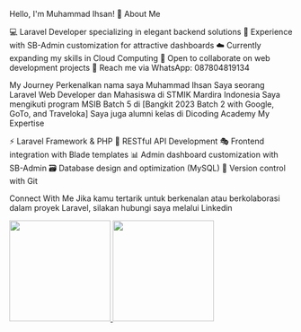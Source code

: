 Hello, I'm Muhammad Ihsan! 👋
About Me

💻 Laravel Developer specializing in elegant backend solutions
🎨 Experience with SB-Admin customization for attractive dashboards
☁️ Currently expanding my skills in Cloud Computing
🤝 Open to collaborate on web development projects
📱 Reach me via WhatsApp: 087804819134

My Journey
Perkenalkan nama saya Muhammad Ihsan
Saya seorang Laravel Web Developer dan Mahasiswa di STMIK Mardira Indonesia
Saya mengikuti program MSIB Batch 5 di [Bangkit 2023 Batch 2 with Google, GoTo, and Traveloka]
Saya juga alumni kelas di Dicoding Academy
My Expertise

⚡ Laravel Framework & PHP
🔧 RESTful API Development
🎭 Frontend integration with Blade templates
📊 Admin dashboard customization with SB-Admin
🗃️ Database design and optimization (MySQL)
🔄 Version control with Git

Connect With Me
Jika kamu tertarik untuk berkenalan atau berkolaborasi dalam proyek Laravel, silakan hubungi saya melalui Linkedin
<p align="left">
<a href="https://github.com/XannnID007">
  <img height="180em" src="https://github-readme-stats-eight-theta.vercel.app/api?username=XannnID007&show_icons=true&theme=algolia&include_all_commits=true&count_private=true"/>
  <img height="180em" src="https://github-readme-stats-eight-theta.vercel.app/api/top-langs/?username=XannnID007&layout=compact&langs_count=8&theme=algolia"/>
</a>
</p>
<!---
XannnID007/XannnID007 is a ✨ special ✨ repository because its `README.md` (this file) appears on your GitHub profile.
You can click the Preview link to take a look at your changes.
--->
